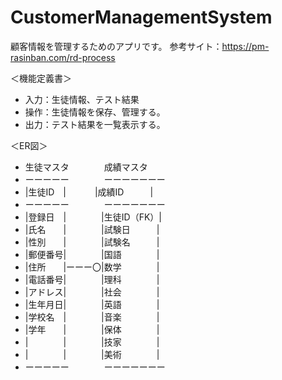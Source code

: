 ﻿# CustomerManagementSystem
顧客情報を管理するためのアプリです。
参考サイト：https://pm-rasinban.com/rd-process

＜機能定義書＞
* 入力：生徒情報、テスト結果
* 操作：生徒情報を保存、管理する。
* 出力：テスト結果を一覧表示する。

＜ER図＞
* 生徒マスタ　　　　成績マスタ
* ーーーーー　　　　ーーーーーーー
* |生徒ID　| 　　　|成績ID　　　|
* ーーーーー　　　　ーーーーーーー
* |登録日　|　　　　|生徒ID（FK）|
* |氏名　　|　　　　|試験日　　　|
* |性別　　|　　　　|試験名　　　|
* |郵便番号|　　　　|国語　　　　|
* |住所　　|ーーー〇|数学　　　　|
* |電話番号|　　　　|理科　　　　|
* |アドレス|　　　　|社会　　　　|
* |生年月日|　　　　|英語　　　　|
* |学校名　|　　　　|音楽　　　　|
* |学年　　|　　　　|保体　　　　|
* |　　　　|　　　　|技家　　　　|
* |　　　　|　　　　|美術　　　　|
* ーーーーー　　　　ーーーーーーー

